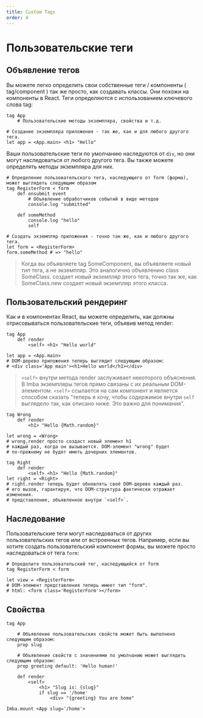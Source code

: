 ```yaml
---
title: Custom Tags
order: 4
---
```


# Пользовательские теги

## Объявление тегов

Вы можете легко определить свои собственные теги / компоненты ( tag/component ) так же просто, как создавать классы. Они похожи на компоненты в React. Теги определяются с использованием ключевого слова tag:

```imba
tag App
    # Пользовательские методы экземпляра, свойства и т.д.

# Создание экземпляра приложения - так же, как и для любого другого тега.
let app = <App.main> <h1> "Hello"
```

Ваши пользовательские теги по умолчанию наследуются от `div`, но они могут наследоваться от любого другого тега. Вы также можете определять методы экземпляра для них.

```imba
# Определение пользовательского тега, наследующего от form (форма), может выглядеть следующим образом
tag RegisterForm < form
    def onsubmit event
        # Объявление обработчиков событий в виде методов
        console.log "submitted"

    def someMethod
        console.log "hello"
        self

# Создать экземпляр приложения - точно так же, как и любого другого тега.
let form = <RegisterForm>
form.someMethod # => "hello"
```

> Когда вы объявляете tag SomeComponent, вы объявляете новый *тип* тега, а не экземпляр. Это аналогично объявлению class SomeClass. <SomeComponent> создает новый *экземпляр* этого тега, точно так же, как SomeClass.new создает новый экземпляр этого класса.


## Пользовательский рендеринг

Как и в компонентах React, вы можете определить, как должны отрисовываться пользовательские теги, объявив метод render:

```imba
tag App
    def render
        <self> <h1> "Hello world"

let app = <App.main>
# DOM-дерево приложения теперь выглядит следующим образом:
# <div class='App main'><h1>Hello world</h1></div>
```

> `<self>` внутри метода render заслуживает некоторого объяснения. В Imba экземпляры тегов прямо связаны с их реальным DOM-элементом. `<self>` ссылается на сам компонент и является способом сказать "теперь я хочу, чтобы содержимое внутри `self` выглядело так, как описано ниже. Это важно для понимания".

```imba
tag Wrong
    def render
        <h1> "Hello {Math.random}"

let wrong = <Wrong>
# wrong.render просто создаст новый элемент h1
# каждый раз, когда он вызывается. DOM-элемент "wrong" будет
# по-прежнему не будет иметь дочерних элементов.

tag Right
    def render
        <self> <h1> "Hello {Math.random}"
let right = <Right>
# right.render теперь будет обновлять своё DOM-дерево каждый раз.
# его вызов, гарантируя, что DOM-структура фактически отражает изменения.
# представление, объявленное внутри `<self>`.
```


## Наследование

Пользовательские теги могут наследоваться от других пользовательских тегов или от встроенных тегов. Например, если вы хотите создать пользовательский компонент формы, вы можете просто наследоваться от тега `form`:

```imba
# Определите пользовательский тег, наследующийся от form
tag RegisterForm < form

let view = <RegisterForm>
# DOM-элемент представления теперь имеет тип "form".
# html: <form class='RegisterForm'></form>
```


## Свойства

```imba
tag App

    # Объявление пользовательских свойств может быть выполнено следующим образом:
    prop slug
    
    # Объявление свойств с значениями по умолчанию может выглядеть следующим образом:
    prop greeting default: 'Hello human!'

    def render
        <self>
            <h1> "Slug is: {slug}"
            if slug == '/home'
                <div> "{greeting} You are home"

Imba.mount <App slug='/home'>
```

